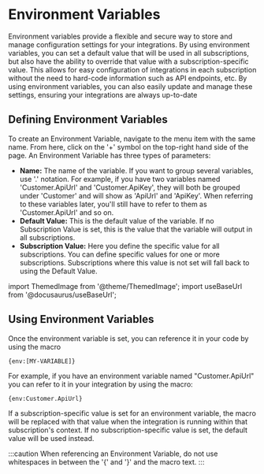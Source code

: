 # Environment Variables

Environment variables provide a flexible and secure way to store and manage configuration settings for your integrations. By using environment variables, you can set a default value that will be used in all subscriptions, but also have the ability to override that value with a subscription-specific value. This allows for easy configuration of integrations in each subscription without the need to hard-code information such as API endpoints, etc. By using environment variables, you can also easily update and manage these settings, ensuring your integrations are always up-to-date

## Defining Environment Variables

To create an Environment Variable, navigate to the menu item with the same name. From here, click on the '+' symbol on the top-right hand side of the page. An Environment Variable has three types of parameters:

- **Name:** The name of the variable. If you want to group several variables, use '.' notation. For example, if you have two variables named 'Customer.ApiUrl' and 'Customer.ApiKey', they will both be grouped under 'Customer' and will show as 'ApiUrl' and 'ApiKey'. When referring to these variables later, you'll still have to refer to them as 'Customer.ApiUrl' and so on.
- **Default Value:** This is the default value of the variable. If no Subscription Value is set, this is the value that the variable will output in all subscriptions.
- **Subscription Value:** Here you define the specific value for all subscriptions. You can define specific values for one or more subscriptions. Subscriptions where this value is not set will fall back to using the Default Value.

import ThemedImage from '@theme/ThemedImage';
import useBaseUrl from '@docusaurus/useBaseUrl';

<div style={{maxWidth: '400px'}}>
  <ThemedImage
    alt="security config"
    sources={{
      light: useBaseUrl('/img/docs/envvariables/env-variables-light.webp'),
      dark: useBaseUrl('/img/docs/envvariables/env-variables-dark.webp#dark-only'),
    }}
  />
</div>

## Using Environment Variables

Once the environment variable is set, you can reference it in your code by using the macro
```
{env:[MY-VARIABLE]}
```

For example, if you have an environment variable named "Customer.ApiUrl" you can refer to it in your integration by using the macro:
```
{env:Customer.ApiUrl}
```

If a subscription-specific value is set for an environment variable, the macro will be replaced with that value when the integration is running within that subscription's context. If no subscription-specific value is set, the default value will be used instead.

:::caution
When referencing an Environment Variable, do not use whitespaces in between the '{' and '}' and the macro text.
:::